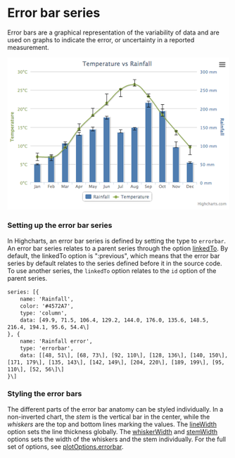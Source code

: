 Error bar series
================

Error bars are a graphical representation of the variability of data and are used on graphs to indicate the error, or uncertainty in a reported measurement. 

![error-bar.png](error-bar.png)

### Setting up the error bar series

In Highcharts, an error bar series is defined by setting the type to `errorbar`. An error bar series relates to a parent series through the option [linkedTo](http://api.highcharts.com/highcharts/plotOptions.errorbar.linkedTo). By default, the linkedTo option is ":previous", which means that the error bar series by default relates to the series defined before it in the source code. To use another series, the `linkedTo` option relates to the `id` option of the parent series.

    
    series: [{
        name: 'Rainfall',
        color: '#4572A7',
        type: 'column',
        data: [49.9, 71.5, 106.4, 129.2, 144.0, 176.0, 135.6, 148.5, 216.4, 194.1, 95.6, 54.4\]
    }, { 
        name: 'Rainfall error',
        type: 'errorbar',
        data: [[48, 51\], [68, 73\], [92, 110\], [128, 136\], [140, 150\], [171, 179\], [135, 143\], [142, 149\], [204, 220\], [189, 199\], [95, 110\], [52, 56\]\]
    }\]

### Styling the error bars

The different parts of the error bar anatomy can be styled individually. In a non-inverted chart, the _stem_ is the vertical bar in the center, while the _whiskers_ are the top and bottom lines marking the values. The [lineWidth](http://api.highcharts.com/highcharts/plotOptions.errorbar.lineWidth) option sets the line thickness globally. The [whiskerWidth](http://api.highcharts.com/highcharts/plotOptions.errorbar.whiskerWidth) and [stemWidth](http://api.highcharts.com/highcharts/plotOptions.errorbar.stemWidth) options sets the width of the whiskers and the stem individually. For the full set of options, see [plotOptions.errorbar](http://api.highcharts.com/highcharts/plotOptions.errorbar).